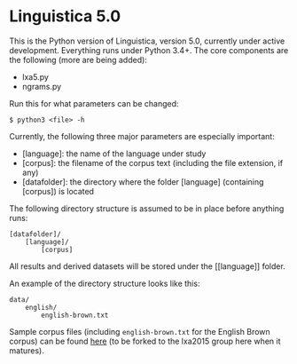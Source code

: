 Linguistica 5.0
===============

This is the Python version of Linguistica, version 5.0, currently under active development. Everything runs under Python 3.4+. The core components are the following (more are being added):

- lxa5.py
- ngrams.py

Run this for what parameters can be changed:

    $ python3 <file> -h

Currently, the following three major parameters are especially important:

- [language]: the name of the language under study
- [corpus]: the filename of the corpus text (including the file extension, if any)
- [datafolder]: the directory where the folder [language] (containing [corpus]) is located

The following directory structure is assumed to be in place before anything runs:

    [datafolder]/
        [language]/
            [corpus]

All results and derived datasets will be stored under the [[language]] folder.

An example of the directory structure looks like this:

    data/
        english/
            english-brown.txt

Sample corpus files (including `english-brown.txt` for the English Brown corpus) can be found [here](https://github.com/JacksonLLee/datasets) (to be forked to the lxa2015 group here when it matures).

